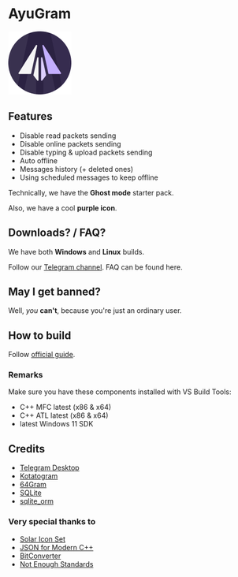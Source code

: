 # AyuGram

![AyuGram Logo](.github/AyuGram.png)

## Features

- Disable read packets sending
- Disable online packets sending
- Disable typing & upload packets sending
- Auto offline
- Messages history (+ deleted ones)
- Using scheduled messages to keep offline

Technically, we have the **Ghost mode** starter pack.

Also, we have a cool **purple icon**.

## Downloads? / FAQ?

We have both **Windows** and **Linux** builds.

Follow our [Telegram channel](https://t.me/ayugram1338). FAQ can be found here.

## May I get banned?

Well, *you* **can't**, because you're just an ordinary user.

## How to build

Follow [official guide](https://github.com/AyuGram/AyuGramDesktop/blob/dev/docs/building-win-x64.md).

### Remarks

Make sure you have these components installed with VS Build Tools:
- C++ MFC latest (x86 & x64)
- C++ ATL latest (x86 & x64)
- latest Windows 11 SDK

## Credits

- [Telegram Desktop](https://github.com/telegramdesktop/tdesktop)
- [Kotatogram](https://github.com/kotatogram/kotatogram-desktop)
- [64Gram](https://github.com/TDesktop-x64/tdesktop)
- [SQLite](https://github.com/sqlite/sqlite)
- [sqlite_orm](https://github.com/fnc12/sqlite_orm)

### Very special thanks to

- [Solar Icon Set](https://solariconset.com/)
- [JSON for Modern C++](https://github.com/nlohmann/json)
- [BitConverter](https://github.com/YanjieHe/BitConverter)
- [Not Enough Standards](https://github.com/Alairion/not-enough-standards)
